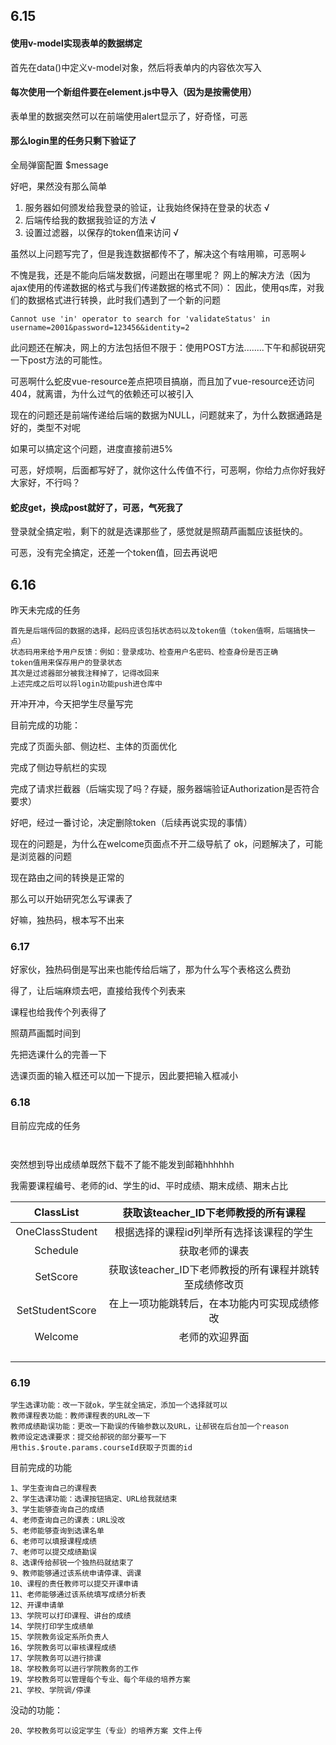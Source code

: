 ## 6.15

#### 使用v-model实现表单的数据绑定

首先在data()中定义v-model对象，然后将表单内的内容依次写入

#### 每次使用一个新组件要在element.js中导入（因为是按需使用）

表单里的数据突然可以在前端使用alert显示了，好奇怪，可恶

#### 那么login里的任务只剩下验证了

全局弹窗配置 $message 

好吧，果然没有那么简单
1) 服务器如何颁发给我登录的验证，让我始终保持在登录的状态  √
2) 后端传给我的数据我验证的方法  √
3) 设置过滤器，以保存的token值来访问  √

虽然以上问题写完了，但是我连数据都传不了，解决这个有啥用嘛，可恶啊↓

不愧是我，还是不能向后端发数据，问题出在哪里呢？
网上的解决方法（因为ajax使用的传递数据的格式与我们传递数据的格式不同）：
因此，使用qs库，对我们的数据格式进行转换，此时我们遇到了一个新的问题

```
Cannot use 'in' operator to search for 'validateStatus' in username=2001&password=123456&identity=2
```

此问题还在解决，网上的方法包括但不限于：使用POST方法........下午和郝锐研究一下post方法的可能性。

可恶啊什么蛇皮vue-resource差点把项目搞崩，而且加了vue-resource还访问404，就离谱，为什么过气的依赖还可以被引入

现在的问题还是前端传递给后端的数据为NULL，问题就来了，为什么数据通路是好的，类型不对呢

如果可以搞定这个问题，进度直接前进5%

可恶，好烦啊，后面都写好了，就你这什么传值不行，可恶啊，你给力点你好我好大家好，不行吗？

#### 蛇皮get，换成post就好了，可恶，气死我了

登录就全搞定啦，剩下的就是选课那些了，感觉就是照葫芦画瓢应该挺快的。

可恶，没有完全搞定，还差一个token值，回去再说吧



## 6.16

昨天未完成的任务

```
首先是后端传回的数据的选择，起码应该包括状态码以及token值（token值啊，后端搞快一点）
状态码用来给予用户反馈：例如：登录成功、检查用户名密码、检查身份是否正确
token值用来保存用户的登录状态
其次是过滤器部分被我注释掉了，记得改回来
上述完成之后可以将login功能push进仓库中
```



开冲开冲，今天把学生尽量写完

目前完成的功能：

完成了页面头部、侧边栏、主体的页面优化

完成了侧边导航栏的实现

完成了请求拦截器（后端实现了吗？存疑，服务器端验证Authorization是否符合要求）

好吧，经过一番讨论，决定删除token（后续再说实现的事情）

现在的问题是，为什么在welcome页面点不开二级导航了
ok，问题解决了，可能是浏览器的问题

现在路由之间的转换是正常的

那么可以开始研究怎么写课表了

好嘛，独热码，根本写不出来

### 6.17

好家伙，独热码倒是写出来也能传给后端了，那为什么写个表格这么费劲

得了，让后端麻烦去吧，直接给我传个列表来

课程也给我传个列表得了

照葫芦画瓢时间到

先把选课什么的完善一下

选课页面的输入框还可以加一下提示，因此要把输入框减小

### 6.18

目前应完成的任务

```


```

突然想到导出成绩单既然下载不了能不能发到邮箱hhhhhh



我需要课程编号、老师的id、学生的id、平时成绩、期末成绩、期末占比



|    ClassList    |          获取该teacher_ID下老师教授的所有课程          |
| :-------------: | :----------------------------------------------------: |
| OneClassStudent |        根据选择的课程id列举所有选择该课程的学生        |
|    Schedule     |                     获取老师的课表                     |
|    SetScore     | 获取该teacher_ID下老师教授的所有课程并跳转至成绩修改页 |
| SetStudentScore |      在上一项功能跳转后，在本功能内可实现成绩修改      |
|     Welcome     |                     老师的欢迎界面                     |
|                 |                                                        |
|                 |                                                        |
|                 |                                                        |
|                 |                                                        |

### 6.19

```
学生选课功能：改一下就ok，学生就全搞定，添加一个选择就可以
教师课程表功能：教师课程表的URL改一下
教师成绩勘误功能：更改一下勘误的传输参数以及URL，让郝锐在后台加一个reason
教师设定选课要求：提交给郝锐的部分要写一下
用this.$route.params.courseId获取子页面的id
```

目前完成的功能

```
1、学生查询自己的课程表
2、学生选课功能：选课按钮搞定、URL给我就结束
3、学生能够查询自己的成绩
4、老师查询自己的课表：URL没改
5、老师能够查询到选课名单
6、老师可以填报课程成绩
7、老师可以提交成绩勘误
8、选课传给郝锐一个独热码就结束了
9、教师能够通过该系统申请停课、调课
10、课程的责任教师可以提交开课申请
11、老师能够通过该系统填写成绩分析表
12、开课申请单
13、学院可以打印课程、讲台的成绩
14、学院打印学生成绩单
15、学院教务设定系所负责人
16、学院教务可以审核课程成绩
17、学院教务可以进行排课
18、学校教务可以进行学院教务的工作
19、学校教务可以管理每个专业、每个年级的培养方案
21、学校、学院调/停课
```

没动的功能：

```
20、学校教务可以设定学生（专业）的培养方案 文件上传
```



